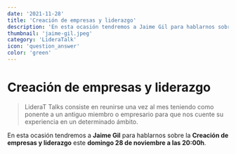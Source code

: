 ```yaml
---
date: '2021-11-28'
title: 'Creación de empresas y liderazgo'
description: 'En esta ocasión tendremos a Jaime Gil para hablarnos sobre la Creación de empresas y liderazgo este domingo 28 de noviembre a las 20:00h.'
thumbnail: 'jaime-gil.jpeg'
category: 'LideraTalk'
icon: 'question_answer'
color: 'green'
---
```

# Creación de empresas y liderazgo

> LideraT Talks consiste en reunirse una vez al mes teniendo como ponente a un antiguo miembro o empresario para que nos cuente su experiencia en un determinado ámbito.

En esta ocasión tendremos a **Jaime Gil** para hablarnos sobre la **Creación de empresas y liderazgo** este __domingo 28 de noviembre a las 20:00h__.